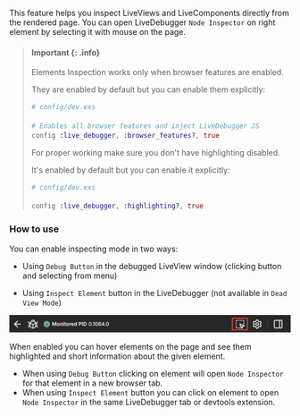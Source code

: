 This feature helps you inspect LiveViews and LiveComponents directly from the rendered page.
You can open LiveDebugger `Node Inspector` on right element by selecting it with mouse on the page.

> #### Important {: .info}
>
> Elements Inspection works only when browser features are enabled.
>
> They are enabled by default but you can enable them explicitly:
>
> ```elixir
> # config/dev.exs
>
> # Enables all browser features and inject LiveDebugger JS
> config :live_debugger, :browser_features?, true
> ```
>
> For proper working make sure you don't have highlighting disabled.
>
> It's enabled by default but you can enable it explicitly:
>
> ```elixir
> # config/dev.exs
>
> config :live_debugger, :highlighting?, true
> ```

### How to use

You can enable inspecting mode in two ways:

- Using `Debug Button` in the debugged LiveView window (clicking button and selecting from menu)

- Using `Inspect Element` button in the LiveDebugger (not available in `Dead View Mode`)

![Inspect Element Button](images/inspect_element_button.png)

When enabled you can hover elements on the page and see them highlighted and short information about the given element.

- When using `Debug Button` clicking on element will open `Node Inspector` for that element in a new browser tab.
- When using `Inspect Element` button you can click on element to open `Node Inspector` in the same LiveDebugger tab or devtools extension.
